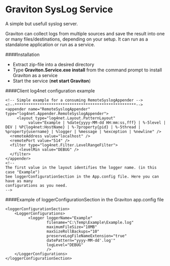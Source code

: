 Graviton SysLog Service
=======================
A simple but usefull syslog server.

Graviton can collect logs from multiple sources and save the result into one or many files/destinations, depending on your setup. It can run as a standalone application or run as a service.

####Installation
* Extract zip-file into a desired directory
* Type **Graviton.Service.exe install** from the command prompt to install Graviton as a service
* Start the service (**net start Graviton**)



####Client log4net configuration example

    <!-- Simple example for a consuming RemoteSyslogAppender -->
    <!--*****************************************************-->
    <appender name="RemoteSyslogAppender" type="log4net.Appender.RemoteSyslogAppender">
         <layout type="log4net.Layout.PatternLayout"
              value="Example | %date{yyyy-MM-dd HH:mm:ss,fff} | %-5level | DEV | %P{log4net:HostName} | %-7property{pid} | %-5thread | %property{username} | %logger | %message | %exception | %newline" />
      <remoteAddress value="localhost" />
      <remotePort value="514" />
      <filter type="log4net.Filter.LevelRangeFilter">
          <levelMin value="DEBUG" />
      </filter>
    </appender>
    <!--
    The first value in the layout identifies the logger name. (in this case "Example")
    See loggerConfigurationSection in the App.config file. Here you can have as many 
    configurations as you need.
    -->

####Example of loggerConfigurationSection in the Graviton app.config file

    <loggerConfigurationSection>
        <LoggerConfigurations>
              <logger loggerName="Example"
                      filename="C:\Temp\Example\Example.log"
                      maximumFileSize="10MB"
                      maxSizeRollBackups="10"
                      preserveLogFileNameExtension="true"
                      datePattern="yyyy-MM-dd'.log'"
                      logLevel="DEBUG"
                      />
        </LoggerConfigurations>
    </loggerConfigurationSection>
